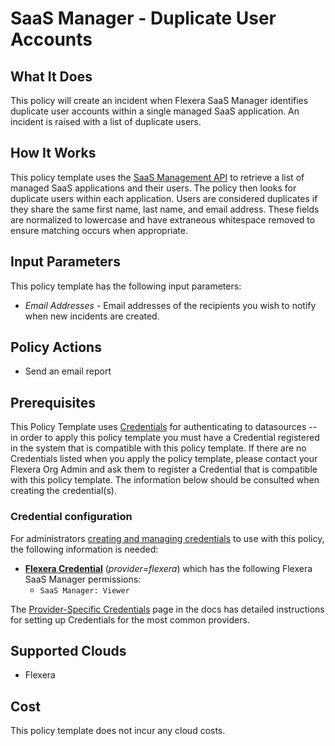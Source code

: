 # SaaS Manager - Duplicate User Accounts

## What It Does

This policy will create an incident when Flexera SaaS Manager identifies duplicate user accounts within a single managed SaaS application. An incident is raised with a list of duplicate users.

## How It Works

This policy template uses the [SaaS Management API](https://developer.flexera.com/docs/api/saas/v1) to retrieve a list of managed SaaS applications and their users. The policy then looks for duplicate users within each application. Users are considered duplicates if they share the same first name, last name, and email address. These fields are normalized to lowercase and have extraneous whitespace removed to ensure matching occurs when appropriate.

## Input Parameters

This policy template has the following input parameters:

- *Email Addresses* - Email addresses of the recipients you wish to notify when new incidents are created.

## Policy Actions

- Send an email report

## Prerequisites

This Policy Template uses [Credentials](https://docs.flexera.com/flexera/EN/Automation/ManagingCredentialsExternal.htm) for authenticating to datasources -- in order to apply this policy template you must have a Credential registered in the system that is compatible with this policy template. If there are no Credentials listed when you apply the policy template, please contact your Flexera Org Admin and ask them to register a Credential that is compatible with this policy template. The information below should be consulted when creating the credential(s).

### Credential configuration

For administrators [creating and managing credentials](https://docs.flexera.com/flexera/EN/Automation/ManagingCredentialsExternal.htm) to use with this policy, the following information is needed:

- [**Flexera Credential**](https://docs.flexera.com/flexera/EN/Automation/ProviderCredentials.htm) (*provider=flexera*) which has the following Flexera SaaS Manager permissions:
  - `SaaS Manager: Viewer`

The [Provider-Specific Credentials](https://docs.flexera.com/flexera/EN/Automation/ProviderCredentials.htm) page in the docs has detailed instructions for setting up Credentials for the most common providers.

## Supported Clouds

- Flexera

## Cost

This policy template does not incur any cloud costs.
